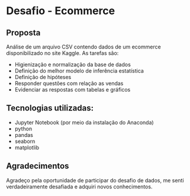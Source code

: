 # Desafio - Ecommerce 

## Proposta
Análise de um arquivo CSV contendo dados de um ecommerce disponibilizado no site Kaggle. As tarefas são:
- Higienização e normalização da base de dados
- Definição do melhor modelo de inferência estatística
- Definição de hipóteses
- Responder questões com relação as vendas
- Evidenciar as respostas com tabelas e gráficos

## Tecnologias utilizadas:
- Jupyter Notebook (por meio da instalação do Anaconda)
- python
- pandas
- seaborn
- matplotlib

## Agradecimentos
Agradeço pela oportunidade de participar do desafio de dados, me senti verdadeiramente desafiada e adquiri novos conhecimentos.
